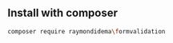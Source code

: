 Install with composer
-------------------------

```sh
composer require raymondidema\formvalidation
```
